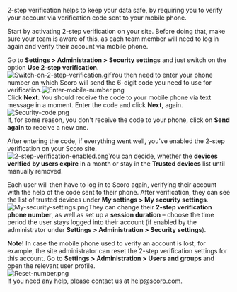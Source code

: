 2-step verification helps to keep your data safe, by requiring you to verify your account via verification code sent to your mobile phone. 

Start by activating 2-step verification on your site. Before doing that, make sure your team is aware of this, as each team member will need to log in again and verify their account via mobile phone. 

Go to **Settings > Administration > Security settings** and just switch on the option **Use 2-step verification**.  
![Switch-on-2-step-verification.gif](https://support.scoro.com/hc/article_attachments/13449814120845)You then need to enter your phone number on which Scoro will send the 6-digit code you need to use for verification.![Enter-mobile-number.png](https://support.scoro.com/hc/article_attachments/13449813732493)  
Click **Next**. You should receive the code to your mobile phone via text message in a moment. Enter the code and click **Next**, again.  
![Security-code.png](https://support.scoro.com/hc/article_attachments/13449813988877)  
If, for some reason, you don't receive the code to your phone, click on **Send again** to receive a new one.

After entering the code, if everything went well, you've enabled the 2-step verification on your Scoro site.  
![2-step-verification-enabled.png](https://support.scoro.com/hc/article_attachments/13449813671181)You can decide, whether the **devices verified by users expire** in a month or stay in the **Trusted devices** list until manually removed.

Each user will then have to log in to Scoro again, verifying their account with the help of the code sent to their phone. After verification, they can see the list of trusted devices under **My settings > My security settings**.![My-security-settings.png](https://support.scoro.com/hc/article_attachments/13449850714381)They can change their **2-step verification phone number**, as well as set up a **session duration** – choose the time period the user stays logged into their account (if enabled by the administrator under **Settings > Administration > Security settings**).

**Note!** In case the mobile phone used to verify an account is lost, for example, the site administrator can reset the 2-step verification settings for this account. Go to **Settings > Administration > Users and groups** and open the relevant user profile.  
![Reset-number.png](https://support.scoro.com/hc/article_attachments/13449850680589)  
If you need any help, please contact us at [help@scoro.com](mailto:help@scoro.com).